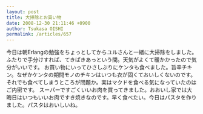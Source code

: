 ```yaml
---
layout: post
title: 大掃除とお買い物
date: 2008-12-30 21:11:46 +0900
author: Tsukasa OISHI
permalink: /articles/657
---
```


今日は朝Erlangの勉強をちょっとしてからユルさんと一緒に大掃除をしました。ふたりで手分けすれば、てきぱきあっという間。天気がよくて暖かかったので気分がいいです。
お買い物にいってひさしぶりにケンタも食べました。旨辛チキン。なぜかケンタの期間モノのチキンはいつも衣が固くておいしくないのです。それでも食べてしまうところが問題か。実はマクドを食べる気になっていたのはご内密です。
スーパーですごくいいお肉を買ってきました。おおいし家では大晦日はいつもいいお肉ですき焼きなのです。早く食べたい。今日はパスタを作りました。パスタはおいしいね。

